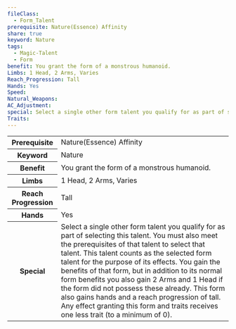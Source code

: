 ```yaml
---
fileClass:
  - Form_Talent
prerequisite: Nature(Essence) Affinity
share: true
keyword: Nature
tags:
  - Magic-Talent
  - Form
benefit: You grant the form of a monstrous humanoid.
Limbs: 1 Head, 2 Arms, Varies
Reach_Progression: Tall
Hands: Yes
Speed: 
Natural_Weapons: 
AC_Adjustment: 
special: Select a single other form talent you qualify for as part of selecting this talent. You must also meet the prerequisites of that talent to select that talent. This talent counts as the selected form talent for the purpose of its effects. You gain the benefits of that form, but in addition to its normal form benefits you also gain 2 Arms and 1 Head if the form did not possess these already. This form also gains hands and a reach progression of tall. Any effect granting this form and traits receives one less trait (to a minimum of 0).
Traits: 
---
```

<p><span dir="ltr" style="overflow-x: auto;"><table><tbody><tr><th dir="ltr">Prerequisite</th><td dir="ltr">Nature(Essence) Affinity</td></tr><tr><th dir="ltr">Keyword</th><td dir="ltr">Nature</td></tr><tr><th dir="ltr">Benefit</th><td dir="ltr">You grant the form of a monstrous humanoid.</td></tr><tr><th dir="ltr">Limbs</th><td dir="ltr">1 Head, 2 Arms, Varies</td></tr><tr><th dir="ltr">Reach Progression</th><td dir="ltr">Tall</td></tr><tr><th dir="ltr">Hands</th><td dir="ltr">Yes</td></tr><tr><th dir="ltr">Special</th><td dir="ltr">Select a single other form talent you qualify for as part of selecting this talent. You must also meet the prerequisites of that talent to select that talent. This talent counts as the selected form talent for the purpose of its effects. You gain the benefits of that form, but in addition to its normal form benefits you also gain 2 Arms and 1 Head if the form did not possess these already. This form also gains hands and a reach progression of tall. Any effect granting this form and traits receives one less trait (to a minimum of 0).</td></tr></tbody></table></span></p>